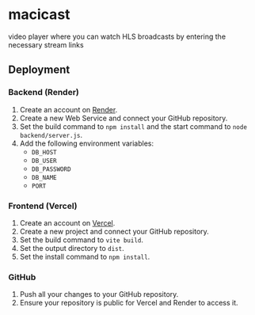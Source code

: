# macicast

video player where you can watch HLS broadcasts by entering the necessary stream links

## Deployment

### Backend (Render)

1. Create an account on [Render](https://render.com/).
2. Create a new Web Service and connect your GitHub repository.
3. Set the build command to `npm install` and the start command to `node backend/server.js`.
4. Add the following environment variables:
   - `DB_HOST`
   - `DB_USER`
   - `DB_PASSWORD`
   - `DB_NAME`
   - `PORT`

### Frontend (Vercel)

1. Create an account on [Vercel](https://vercel.com/).
2. Create a new project and connect your GitHub repository.
3. Set the build command to `vite build`.
4. Set the output directory to `dist`.
5. Set the install command to `npm install`.

### GitHub

1. Push all your changes to your GitHub repository.
2. Ensure your repository is public for Vercel and Render to access it.
